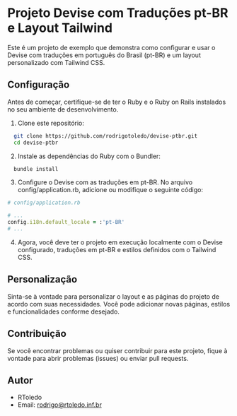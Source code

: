# Projeto Devise com Traduções pt-BR e Layout Tailwind

Este é um projeto de exemplo que demonstra como configurar e usar o Devise com traduções em português do Brasil (pt-BR) e um layout personalizado com Tailwind CSS.

## Configuração

Antes de começar, certifique-se de ter o Ruby e o Ruby on Rails instalados no seu ambiente de desenvolvimento.

1. Clone este repositório:

```bash
  git clone https://github.com/rodrigotoledo/devise-ptbr.git
  cd devise-ptbr
```

2. Instale as dependências do Ruby com o Bundler:
```bash
  bundle install
```

3. Configure o Devise com as traduções em pt-BR. No arquivo config/application.rb, adicione ou modifique o seguinte código:

```ruby
# config/application.rb

# ...
config.i18n.default_locale = :'pt-BR'
# ...
```

4. Agora, você deve ter o projeto em execução localmente com o Devise configurado, traduções em pt-BR e estilos definidos com o Tailwind CSS.

## Personalização

Sinta-se à vontade para personalizar o layout e as páginas do projeto de acordo com suas necessidades. Você pode adicionar novas páginas, estilos e funcionalidades conforme desejado.

## Contribuição

Se você encontrar problemas ou quiser contribuir para este projeto, fique à vontade para abrir problemas (issues) ou enviar pull requests.

## Autor
- RToledo
- Email: rodrigo@rtoledo.inf.br